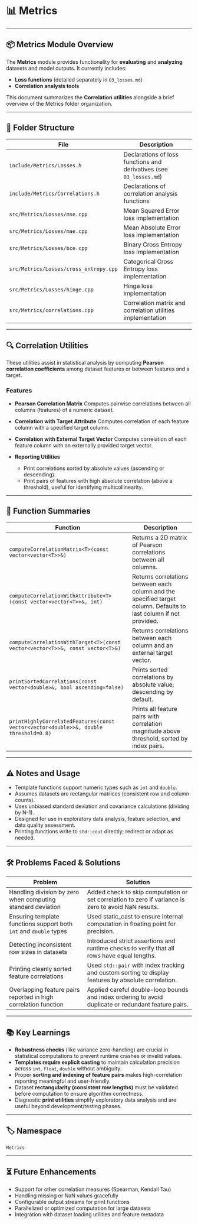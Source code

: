 # 📊 **Metrics**

---

## 📦 Metrics Module Overview

The **Metrics** module provides functionality for **evaluating** and **analyzing** datasets and model outputs. It currently includes:

* **Loss functions** (detailed separately in `03_losses.md`)
* **Correlation analysis tools**

This document summarizes the **Correlation utilities** alongside a brief overview of the Metrics folder organization.

---

## 📂 Folder Structure

| File                                   | Description                                                         |
| -------------------------------------- | ------------------------------------------------------------------- |
| `include/Metrics/Losses.h`             | Declarations of loss functions and derivatives (see `03_losses.md`) |
| `include/Metrics/Correlations.h`       | Declarations of correlation analysis functions                      |
| `src/Metrics/Losses/mse.cpp`           | Mean Squared Error loss implementation                              |
| `src/Metrics/Losses/mae.cpp`           | Mean Absolute Error loss implementation                             |
| `src/Metrics/Losses/bce.cpp`           | Binary Cross Entropy loss implementation                            |
| `src/Metrics/Losses/cross_entropy.cpp` | Categorical Cross Entropy loss implementation                       |
| `src/Metrics/Losses/hinge.cpp`         | Hinge loss implementation                                           |
| `src/Metrics/correlations.cpp`         | Correlation matrix and correlation utilities implementation         |

---

## 🔍 Correlation Utilities

These utilities assist in statistical analysis by computing **Pearson correlation coefficients** among dataset features or between features and a target.

### Features

* **Pearson Correlation Matrix**
  Computes pairwise correlations between all columns (features) of a numeric dataset.

* **Correlation with Target Attribute**
  Computes correlation of each feature column with a specified target column.

* **Correlation with External Target Vector**
  Computes correlation of each feature column with an externally provided target vector.

* **Reporting Utilities**

  * Print correlations sorted by absolute values (ascending or descending).
  * Print pairs of features with high absolute correlation (above a threshold), useful for identifying multicollinearity.

---

## 📖 Function Summaries

| Function                                                                             | Description                                                                                                        |
| ------------------------------------------------------------------------------------ | ------------------------------------------------------------------------------------------------------------------ |
| `computeCorrelationMatrix<T>(const vector<vector<T>>&)`                              | Returns a 2D matrix of Pearson correlations between all columns.                                                   |
| `computeCorrelationWithAttribute<T>(const vector<vector<T>>&, int)`                  | Returns correlations between each column and the specified target column. Defaults to last column if not provided. |
| `computeCorrelationWithTarget<T>(const vector<vector<T>>&, const vector<T>&)`        | Returns correlations between each column and an external target vector.                                            |
| `printSortedCorrelations(const vector<double>&, bool ascending=false)`               | Prints sorted correlations by absolute value; descending by default.                                               |
| `printHighlyCorrelatedFeatures(const vector<vector<double>>&, double threshold=0.8)` | Prints all feature pairs with correlation magnitude above threshold, sorted by index pairs.                        |

---

## ⚠️ Notes and Usage

* Template functions support numeric types such as `int` and `double`.
* Assumes datasets are rectangular matrices (consistent row and column counts).
* Uses unbiased standard deviation and covariance calculations (dividing by N-1).
* Designed for use in exploratory data analysis, feature selection, and data quality assessment.
* Printing functions write to `std::cout` directly; redirect or adapt as needed.

---

## 🛠️ **Problems Faced & Solutions**

| Problem                                                           | Solution                                                                                             |
| ----------------------------------------------------------------- | ---------------------------------------------------------------------------------------------------- |
| Handling division by zero when computing standard deviation       | Added check to skip computation or set correlation to zero if variance is zero to avoid NaN results. |
| Ensuring template functions support both `int` and `double` types | Used static\_cast<double> to ensure internal computation in floating point for precision.            |
| Detecting inconsistent row sizes in datasets                      | Introduced strict assertions and runtime checks to verify that all rows have equal lengths.          |
| Printing cleanly sorted feature correlations                      | Used `std::pair` with index tracking and custom sorting to display features by absolute correlation. |
| Overlapping feature pairs reported in high correlation function   | Applied careful double-loop bounds and index ordering to avoid duplicate or redundant feature pairs. |

---

## 📚 **Key Learnings**

* **Robustness checks** (like variance zero-handling) are crucial in statistical computations to prevent runtime crashes or invalid values.
* **Templates require explicit casting** to maintain calculation precision across `int`, `float`, `double` without ambiguity.
* Proper **sorting and indexing of feature pairs** makes high-correlation reporting meaningful and user-friendly.
* Dataset **rectangularity (consistent row lengths)** must be validated before computation to ensure algorithm correctness.
* Diagnostic **print utilities** simplify exploratory data analysis and are useful beyond development/testing phases.

---

## 🏷️ Namespace

```
Metrics
```

---

## ⏳ **Future Enhancements**

* Support for other correlation measures (Spearman, Kendall Tau)
* Handling missing or NaN values gracefully
* Configurable output streams for print functions
* Parallelized or optimized computation for large datasets
* Integration with dataset loading utilities and feature metadata
